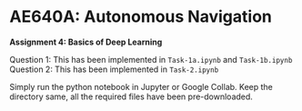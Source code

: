 # AE640A:  Autonomous Navigation
**Assignment 4: Basics of Deep Learning**

Question 1: This has been implemented in `Task-1a.ipynb` and `Task-1b.ipynb`
Question 2: This has been implemented in `Task-2.ipynb`

Simply run the python notebook in Jupyter or Google Collab. Keep the directory same, all the required files have been pre-downloaded. 

